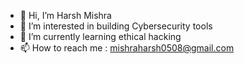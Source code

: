 - 👋 Hi, I’m Harsh Mishra
- 👀 I’m interested in building Cybersecurity tools
- 🌱 I’m currently learning ethical hacking
- 📫 How to reach me : mishraharsh0508@gmail.com


<!---
Dreminax/Dreminax is a ✨ special ✨ repository because its `README.md` (this file) appears on your GitHub profile.
You can click the Preview link to take a look at your changes.
--->
